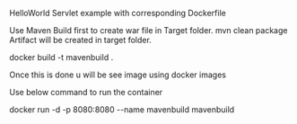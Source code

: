 HelloWorld Servlet example with corresponding Dockerfile

Use Maven Build first to create war file in Target folder.
mvn clean package
Artifact will be created in target folder.

docker build -t mavenbuild .

Once this is done u will be see image using docker images

Use below command to run the container

docker run -d -p 8080:8080 --name mavenbuild mavenbuild
